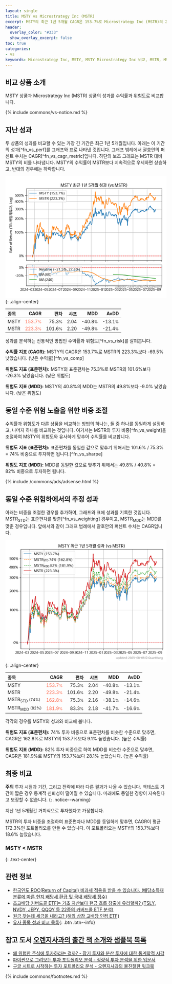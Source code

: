 ```yaml
---
layout: single
title: MSTY vs Microstrategy Inc (MSTR)
excerpt: MSTY의 최근 1년 5개월 CAGR은 153.7%로 Microstrategy Inc (MSTR)의 223.3%보다 -69.5% 낮았습니다.
header:
  overlay_color: "#333"
  show_overlay_excerpt: false
toc: true
categories:
- vs
keywords: Microstrategy Inc, MSTY, MSTY Microstrategy Inc 비교, MSTR, MSTY MSTY 비교
---
```


## 비교 상품 소개


MSTY 상품과 Microstrategy Inc (MSTR) 상품의 성과를 수익률과 위험도로 비교합니다.





{% include commons/vs-notice.md %}

## 지난 성과

두 상품의 성과를 비교할 수 있는 가장 긴 기간은 최근 1년 5개월입니다. 아래는 이 기간의 성과[^fn_vs_perf]를 그래프와 표로 나타낸 것입니다.
그래프 범례에서 괄호안의 퍼센트 수치는 CAGR[^fn_vs_cagr_metric]입니다.
하단의 보조 그래프는 MSTR 대비 MSTY의 비를 나타냅니다.
MSTY의 수익률이 MSTR보다 지속적으로 우세하면 상승하고, 반대의 경우에는 하락합니다.

![MSTY](/vs/images/msty-vs-mstr_dual.png){: .align-center}

| **종목** | **CAGR** | **편차** | **샤프** | **MDD** | **AvDD** |
| :------------ | ------: | -----------: | -------: | ------: | -------: |
| MSTY | <span style="color: tomato">153.7<small>%</small></span> | 75.3<small>%</small> | 2.04 | -40.8<small>%</small> | -13.1<small>%</small> |
| MSTR | <span style="color: tomato">223.3<small>%</small></span> | 101.6<small>%</small> | 2.20 | -49.8<small>%</small> | -21.4<small>%</small> |

<!-- more -->


성과를 분석하는 전통적인 방법인 수익률과 위험도[^fn_vs_risk]를 살펴봅니다.

**수익률 지표 (CAGR):** MSTY의 CAGR은 153.7%로 MSTR의 223.3%보다 -69.5% 낮았습니다. (낮은 수익률)[^fn_vs_comp]

**위험도 지표 (표준편차):** MSTY의 표준편차는 75.3%로 MSTR의 101.6%보다 -26.3% 낮았습니다. (낮은 위험도)

**위험도 지표 (MDD):** MSTY의 40.8%의 MDD는 MSTR의 49.8%보다 -9.0% 낮았습니다. (낮은 위험도)



## 동일 수준 위험 노출을 위한 비중 조절

수익률과 위험도가 다른 상품을 비교하는 방법의 하나는, 둘 중 하나를 동일하게 설정하고, 나머지 하나를 비교하는 것입니다.
여기서는 MSTR의 투자 비중[^fn_vs_weight]을 조절하여 MSTY의 위험도와 유사하게 맞추어 수익률를 비교합니다.

**위험도 지표 (표준편차):** 표준편차를 동일한 값으로 맞추기 위해서는 101.6% / 75.3% = 74% 비중으로 투자하면 됩니다.[^fn_vs_sharpe]

**위험도 지표 (MDD):** MDD를 동일한 값으로 맞추기 위해서는 49.8% / 40.8% = 82% 비중으로 투자하면 됩니다.


{% include /commons/ads/adsense.html %}



## 동일 수준 위험하에서의 추정 성과

아래는 비중을 조절한 경우를 추가하여, 그래프와 표에 성과를 기록한 것입니다.
MSTR<sub>STD</sub>는 표준편차를 맞춘[^fn_vs_weighting] 경우이고, MSTR<sub>MDD</sub>는 MDD를 맞춘 경우입니다.
앞에서와 같이 그래프 범례에서 괄호안의 퍼센트 수치는 CAGR입니다.


![MSTY](/vs/images/msty-vs-mstr.png){: .align-center}



| **종목** | **CAGR** | **편차** | **샤프** | **MDD** | **AvDD** |
| :------------ | ------: | -----------: | -------: | ------: | -------: |
| MSTY | <span style="color: tomato">153.7<small>%</small></span> | 75.3<small>%</small> | 2.04 | -40.8<small>%</small> | -13.1<small>%</small> |
| MSTR | <span style="color: tomato">223.3<small>%</small></span> | 101.6<small>%</small> | 2.20 | -49.8<small>%</small> | -21.4<small>%</small> |
| MSTR<sub>STD</sub> <small>(74%)</small> | <span style="color: tomato">162.8<small>%</small></span> | 75.3<small>%</small> | 2.16 | -38.1<small>%</small> | -14.6<small>%</small> |
| MSTR<sub>MDD</sub> <small>(82%)</small> | <span style="color: tomato">181.9<small>%</small></span> | 83.3<small>%</small> | 2.18 | -41.7<small>%</small> | -16.6<small>%</small> |



각각의 경우를 MSTY의 성과와 비교해 봅니다.

**위험도 지표 (표준편차):** 74% 투자 비중으로 표준편차를 비슷한 수준으로 맞추면, CAGR은 162.8%로 MSTY의 153.7%보다 9.1% 높았습니다. (높은 수익률)

**위험도 지표 (MDD):** 82% 투자 비중으로 하여 MDD를 비슷한 수준으로 맞추면, CAGR은 181.9%로 MSTY의 153.7%보다 28.1% 높았습니다. (높은 수익률)




## 최종 비교

**주의** 투자 시점과 기간, 그리고 전략에 따라 다른 결과가 나올 수 있습니다. 백테스트 기간이 짧은 경우 통계적 신뢰성이 떨어질 수 있습니다. 미래에도 동일한 경향이 지속된다고 보장할 수 없습니다.
{: .notice--warning}

지난 1년 5개월간 거치식으로 투자했다고 가정합니다.

MSTR의 투자 비중을 조절하여 표준편차나 MDD를 동일하게 맞추면, CAGR이 평균 172.3%인 포트폴리오를 만들 수 있습니다.
이 포트폴리오는 MSTY의 153.7%보다 18.6% 높았습니다.

### MSTY &lt; MSTR
{: .text-center}


## 관련 정보

- [한국인도 ROC(Return of Capital) 비과세 적용을 받을 수 있습니다. (배당소득재분류에 따른 현지 배당세 환급 및 국내 배당세 징수)](https://kongdori.tistory.com/299)
- [초고배당 커버드콜 ETF는 기초 자산보다 현금 흐름 창출에 유리할까? (TSLY, NVDY, JEPY, QQQY 등 22종의 커버드콜 ETF 분석)](https://kongdori.tistory.com/286)
- [원금 찾는데 세금을 내라고? (해외 상장 고배당 인컴 ETF)](https://kongdori.tistory.com/206)
- [유사 종목 성과 비교 목록](/vs/){: .btn .btn--info}


## 참고 도서 [오렌지사과의 출간 책 소개와 샘플북 목록](https://kongdori.tistory.com/691)

- [왜 위험한 주식에 투자하라는 걸까? - 장기 투자와 분산 투자에 대한 통계학적 시각](https://kongdori.tistory.com/421)
- [파이썬으로 그려보는 투자 포트폴리오 분석  - 정량적 투자 분석을 위한 입문서](https://kongdori.tistory.com/643)
- [구글 시트로 시작하는 투자 포트폴리오 분석 - 오렌지사과의 불친절한 워크북](https://kongdori.tistory.com/449)

{% include commons/footnotes.md %}